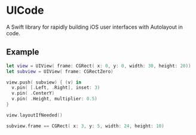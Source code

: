 UICode
======

A Swift library for rapidly building iOS user interfaces with Autolayout in code.

## Example

```swift
let view = UIView( frame: CGRect( x: 0, y: 0, width: 30, height: 20))
let subview = UIView( frame: CGRectZero)

view.push( subview) { (v) in
  v.pin( [.Left, .Right], inset: 3)
  v.pin( .CenterY)
  v.pin( .Height, multiplier: 0.5)
}

view.layoutIfNeeded()

subview.frame == CGRect( x: 3, y: 5, width: 24, height: 10)
```

